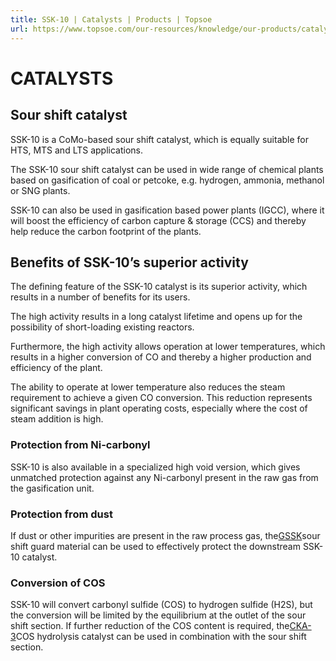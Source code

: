 ```yaml
---
title: SSK-10 | Catalysts | Products | Topsoe
url: https://www.topsoe.com/our-resources/knowledge/our-products/catalysts/ssk-10#main-content
---
```


# CATALYSTS

## Sour shift catalyst

SSK-10 is a CoMo-based sour shift catalyst, which is equally suitable for HTS, MTS and LTS applications.

The SSK-10 sour shift catalyst can be used in wide range of chemical plants based on gasification of coal or petcoke, e.g. hydrogen, ammonia, methanol or SNG plants.

SSK-10 can also be used in gasification based power plants (IGCC), where it will boost the efficiency of carbon capture & storage (CCS) and thereby help reduce the carbon footprint of the plants.

## Benefits of SSK-10’s superior activity

The defining feature of the SSK-10 catalyst is its superior activity, which results in a number of benefits for its users.

The high activity results in a long catalyst lifetime and opens up for the possibility of short-loading existing reactors.

Furthermore, the high activity allows operation at lower temperatures, which results in a higher conversion of CO and thereby a higher production and efficiency of the plant.

The ability to operate at lower temperature also reduces the steam requirement to achieve a given CO conversion. This reduction represents significant savings in plant operating costs, especially where the cost of steam addition is high.

### Protection from Ni-carbonyl

SSK-10 is also available in a specialized high void version, which gives unmatched protection against any Ni-carbonyl present in the raw gas from the gasification unit.

### Protection from dust

If dust or other impurities are present in the raw process gas, the[GSSK](/products/catalysts/gssk)sour shift guard material can be used to effectively protect the downstream SSK-10 catalyst.

### Conversion of COS

SSK-10 will convert carbonyl sulfide (COS) to hydrogen sulfide (H2S), but the conversion will be limited by the equilibrium at the outlet of the sour shift section. If further reduction of the COS content is required, the[CKA-3](/products/catalysts/cka-3)COS hydrolysis catalyst can be used in combination with the sour shift section.